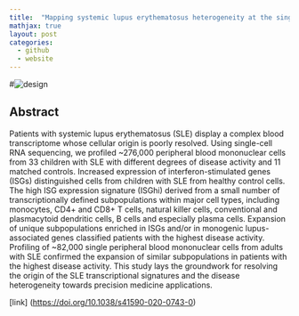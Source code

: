 ```yaml
---
title:  "Mapping systemic lupus erythematosus heterogeneity at the single-cell level"
mathjax: true
layout: post
categories:
  - github
  - website
---
```


#![design](https://user-images.githubusercontent.com/4943215/55412447-bcdb6c80-5567-11e9-8d12-b1e35fd5e50c.jpg)


## Abstract 
Patients with systemic lupus erythematosus (SLE) display a complex blood transcriptome whose cellular origin is poorly
resolved. Using single-cell RNA sequencing, we profiled ~276,000 peripheral blood mononuclear cells from 33 children with
SLE with different degrees of disease activity and 11 matched controls. Increased expression of interferon-stimulated genes
(ISGs) distinguished cells from children with SLE from healthy control cells. The high ISG expression signature (ISGhi) derived
from a small number of transcriptionally defined subpopulations within major cell types, including monocytes, CD4+ and CD8+
T cells, natural killer cells, conventional and plasmacytoid dendritic cells, B cells and especially plasma cells. Expansion of
unique subpopulations enriched in ISGs and/or in monogenic lupus-associated genes classified patients with the highest disease
activity. Profiling of ~82,000 single peripheral blood mononuclear cells from adults with SLE confirmed the expansion of
similar subpopulations in patients with the highest disease activity. This study lays the groundwork for resolving the origin of
the SLE transcriptional signatures and the disease heterogeneity towards precision medicine applications. 

[link] (https://doi.org/10.1038/s41590-020-0743-0)
